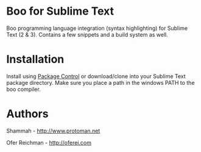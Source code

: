 Boo for Sublime Text
====================

Boo programming language integration (syntax highlighting) for Sublime Text (2 & 3).
Contains a few snippets and a build system as well.

Installation
============

Install using [Package Control](http://wbond.net/sublime_packages/package_control) or download/clone into your Sublime Text package directory.
Make sure you place a path in the windows PATH to the boo compiler.

Authors
=======

Shammah - http://www.protoman.net

Ofer Reichman - http://oferei.com